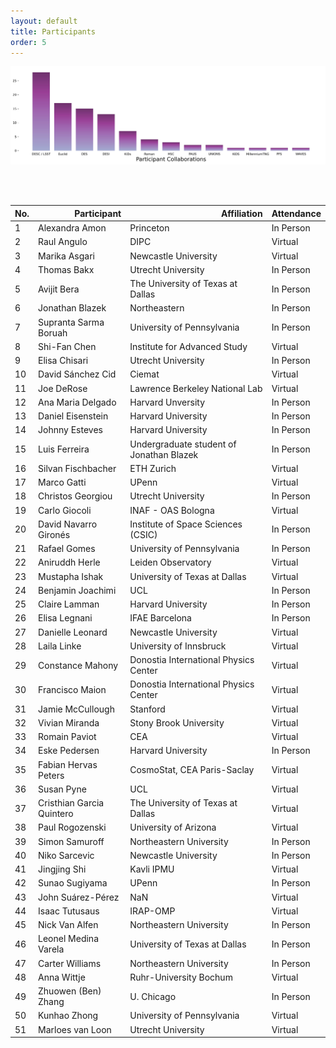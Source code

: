 ```yaml
---
layout: default
title: Participants
order: 5
---
```


<p align="center">
  <img src="assets/images/collaborations_bar.jpg" alt="Participant Collaborations" width="1000">
</p>
<br>
<br>

<table border="0" class="dataframe participants-table">
  <thead>
    <tr style="text-align: right;">
      <th>No.</th>
      <th>Participant</th>
      <th>Affiliation</th>
      <th>Attendance</th>
    </tr>
  </thead>
  <tbody>
    <tr>
      <td>1</td>
      <td>Alexandra Amon</td>
      <td>Princeton</td>
      <td>In Person</td>
    </tr>
    <tr>
      <td>2</td>
      <td>Raul Angulo</td>
      <td>DIPC</td>
      <td>Virtual</td>
    </tr>
    <tr>
      <td>3</td>
      <td>Marika Asgari</td>
      <td>Newcastle University</td>
      <td>Virtual</td>
    </tr>
    <tr>
      <td>4</td>
      <td>Thomas Bakx</td>
      <td>Utrecht University</td>
      <td>In Person</td>
    </tr>
    <tr>
      <td>5</td>
      <td>Avijit Bera</td>
      <td>The University of Texas at Dallas</td>
      <td>In Person</td>
    </tr>
    <tr>
      <td>6</td>
      <td>Jonathan Blazek</td>
      <td>Northeastern</td>
      <td>In Person</td>
    </tr>
    <tr>
      <td>7</td>
      <td>Supranta Sarma Boruah</td>
      <td>University of Pennsylvania</td>
      <td>In Person</td>
    </tr>
    <tr>
      <td>8</td>
      <td>Shi-Fan Chen</td>
      <td>Institute for Advanced Study</td>
      <td>Virtual</td>
    </tr>
    <tr>
      <td>9</td>
      <td>Elisa Chisari</td>
      <td>Utrecht University</td>
      <td>In Person</td>
    </tr>
    <tr>
      <td>10</td>
      <td>David Sánchez Cid</td>
      <td>Ciemat</td>
      <td>Virtual</td>
    </tr>
    <tr>
      <td>11</td>
      <td>Joe DeRose</td>
      <td>Lawrence Berkeley National Lab</td>
      <td>Virtual</td>
    </tr>
    <tr>
      <td>12</td>
      <td>Ana Maria Delgado</td>
      <td>Harvard Unversity</td>
      <td>In Person</td>
    </tr>
    <tr>
      <td>13</td>
      <td>Daniel Eisenstein</td>
      <td>Harvard University</td>
      <td>In Person</td>
    </tr>
    <tr>
      <td>14</td>
      <td>Johnny Esteves</td>
      <td>Harvard University</td>
      <td>In Person</td>
    </tr>
    <tr>
      <td>15</td>
      <td>Luis Ferreira</td>
      <td>Undergraduate student of Jonathan Blazek</td>
      <td>In Person</td>
    </tr>
    <tr>
      <td>16</td>
      <td>Silvan Fischbacher</td>
      <td>ETH Zurich</td>
      <td>Virtual</td>
    </tr>
    <tr>
      <td>17</td>
      <td>Marco Gatti</td>
      <td>UPenn</td>
      <td>Virtual</td>
    </tr>
    <tr>
      <td>18</td>
      <td>Christos Georgiou</td>
      <td>Utrecht University</td>
      <td>In Person</td>
    </tr>
    <tr>
      <td>19</td>
      <td>Carlo Giocoli</td>
      <td>INAF - OAS Bologna</td>
      <td>Virtual</td>
    </tr>
    <tr>
      <td>20</td>
      <td>David Navarro Gironés</td>
      <td>Institute of Space Sciences (CSIC)</td>
      <td>In Person</td>
    </tr>
    <tr>
      <td>21</td>
      <td>Rafael Gomes</td>
      <td>University of Pennsylvania</td>
      <td>In Person</td>
    </tr>
    <tr>
      <td>22</td>
      <td>Aniruddh Herle</td>
      <td>Leiden Observatory</td>
      <td>Virtual</td>
    </tr>
    <tr>
      <td>23</td>
      <td>Mustapha Ishak</td>
      <td>University of Texas at Dallas</td>
      <td>Virtual</td>
    </tr>
    <tr>
      <td>24</td>
      <td>Benjamin Joachimi</td>
      <td>UCL</td>
      <td>In Person</td>
    </tr>
    <tr>
      <td>25</td>
      <td>Claire Lamman</td>
      <td>Harvard University</td>
      <td>In Person</td>
    </tr>
    <tr>
      <td>26</td>
      <td>Elisa Legnani</td>
      <td>IFAE Barcelona</td>
      <td>In Person</td>
    </tr>
    <tr>
      <td>27</td>
      <td>Danielle Leonard</td>
      <td>Newcastle University</td>
      <td>Virtual</td>
    </tr>
    <tr>
      <td>28</td>
      <td>Laila Linke</td>
      <td>University of Innsbruck</td>
      <td>Virtual</td>
    </tr>
    <tr>
      <td>29</td>
      <td>Constance Mahony</td>
      <td>Donostia International Physics Center</td>
      <td>Virtual</td>
    </tr>
    <tr>
      <td>30</td>
      <td>Francisco Maion</td>
      <td>Donostia International Physics Center</td>
      <td>Virtual</td>
    </tr>
    <tr>
      <td>31</td>
      <td>Jamie McCullough</td>
      <td>Stanford</td>
      <td>Virtual</td>
    </tr>
    <tr>
      <td>32</td>
      <td>Vivian Miranda</td>
      <td>Stony Brook University</td>
      <td>Virtual</td>
    </tr>
    <tr>
      <td>33</td>
      <td>Romain Paviot</td>
      <td>CEA</td>
      <td>Virtual</td>
    </tr>
    <tr>
      <td>34</td>
      <td>Eske Pedersen</td>
      <td>Harvard University</td>
      <td>In Person</td>
    </tr>
    <tr>
      <td>35</td>
      <td>Fabian Hervas Peters</td>
      <td>CosmoStat, CEA Paris-Saclay</td>
      <td>Virtual</td>
    </tr>
    <tr>
      <td>36</td>
      <td>Susan Pyne</td>
      <td>UCL</td>
      <td>Virtual</td>
    </tr>
    <tr>
      <td>37</td>
      <td>Cristhian Garcia Quintero</td>
      <td>The University of Texas at Dallas</td>
      <td>Virtual</td>
    </tr>
    <tr>
      <td>38</td>
      <td>Paul Rogozenski</td>
      <td>University of Arizona</td>
      <td>Virtual</td>
    </tr>
    <tr>
      <td>39</td>
      <td>Simon Samuroff</td>
      <td>Northeastern University</td>
      <td>In Person</td>
    </tr>
    <tr>
      <td>40</td>
      <td>Niko Sarcevic</td>
      <td>Newcastle University</td>
      <td>In Person</td>
    </tr>
    <tr>
      <td>41</td>
      <td>Jingjing Shi</td>
      <td>Kavli IPMU</td>
      <td>Virtual</td>
    </tr>
    <tr>
      <td>42</td>
      <td>Sunao Sugiyama</td>
      <td>UPenn</td>
      <td>In Person</td>
    </tr>
    <tr>
      <td>43</td>
      <td>John Suárez-Pérez</td>
      <td>NaN</td>
      <td>Virtual</td>
    </tr>
    <tr>
      <td>44</td>
      <td>Isaac Tutusaus</td>
      <td>IRAP-OMP</td>
      <td>Virtual</td>
    </tr>
    <tr>
      <td>45</td>
      <td>Nick Van Alfen</td>
      <td>Northeastern University</td>
      <td>In Person</td>
    </tr>
    <tr>
      <td>46</td>
      <td>Leonel Medina Varela</td>
      <td>University of Texas at Dallas</td>
      <td>In Person</td>
    </tr>
    <tr>
      <td>47</td>
      <td>Carter Williams</td>
      <td>Northeastern University</td>
      <td>In Person</td>
    </tr>
    <tr>
      <td>48</td>
      <td>Anna Wittje</td>
      <td>Ruhr-University Bochum</td>
      <td>Virtual</td>
    </tr>
    <tr>
      <td>49</td>
      <td>Zhuowen (Ben) Zhang</td>
      <td>U. Chicago</td>
      <td>In Person</td>
    </tr>
    <tr>
      <td>50</td>
      <td>Kunhao Zhong</td>
      <td>University of Pennsylvania</td>
      <td>Virtual</td>
    </tr>
    <tr>
      <td>51</td>
      <td>Marloes van Loon</td>
      <td>Utrecht University</td>
      <td>Virtual</td>
    </tr>
  </tbody>
</table>